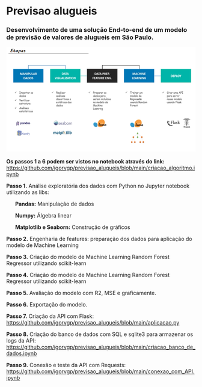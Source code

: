 # Previsao alugueis
### Desenvolvimento de uma solução End-to-end de um modelo de previsão de valores de alugueis em São Paulo.<br/>

![alt text](etapas.PNG)

<b>Os passos 1 a 6 podem ser vistos no notebook através do link:</b> https://github.com/igorvgp/previsao_alugueis/blob/main/criacao_algoritmo.ipynb

<b>Passo 1.</b> Análise exploratória dos dados com Python no Jupyter notebook utilizando as libs:</p>
 <b>  <ul>Pandas:</b>  Manipulação de dados</p>
 <b>  Numpy:</b>  Álgebra linear</p>
 <b>  Matplotlib e Seaborn:</b>  Construção de gráficos</p></ul>

<b>Passo 2.</b> Engenharia de features: preparação dos dados para aplicação do modelo de Machine Learning</p>

<b>Passo 3.</b> Criação do modelo de Machine Learning Random Forest Regressor utilizando scikit-learn</p>

<b>Passo 4.</b> Criação do modelo de Machine Learning Random Forest Regressor utilizando scikit-learn</p>

<b>Passo 5.</b> Avaliação do modelo com R2, MSE e graficamente.</p>

<b>Passo 6.</b> Exportação do modelo.</p>

<b>Passo 7.</b> Criação da API com Flask: https://github.com/igorvgp/previsao_alugueis/blob/main/aplicacao.py</p>
<b>Passo 8.</b> Criação do banco de dados com SQL e sqlite3 para armazenar os logs da API: https://github.com/igorvgp/previsao_alugueis/blob/main/criacao_banco_de_dados.ipynb</p>
<b>Passo 9.</b> Conexão e teste da API com Requests: https://github.com/igorvgp/previsao_alugueis/blob/main/conexao_com_API.ipynb</p>

